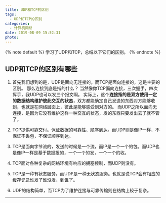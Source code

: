 ```yaml
---
title: UDP和TCP的区别
tags:
  - UDP和TCP的区别
categories:
  - 计算机网络
date: 2019-08-09 15:52:31
photo:
---
```


{% note default %}
学习了UDP和TCP，总结以下它们的区别。
{% endnote %}

<!-- more -->
## UDP和TCP的区别有哪些
1. 首先我们想到的是，UDP是面向无连接的，而TCP是面向连接的，这是主要的区别。
那么连接到底是指的什么？
当然像你TCP面向连接，三次握手，四次挥手，我UDP也可以发三个报文啊。
实际上，这个**连接指的是双方使用一定的数据结构维护彼此交互的状态**，双方都能确定自己发送的东西对方能够收到，也就是在网络层面上，彼此是能够感受到对方的。
而UDP之所以面向无连接，是因为它没有维护这样一种交互的状态，发的东西只要发出去了就不管了。

2. TCP提供可靠交付。保证数据的可靠性、顺序到达。而UDP则是像IP一样，不保证不丢包，不保证顺序到达。

3. TCP是面向字节流的，发送的时候是一个流，而IP是一个一个的包。而UDP也是像IP一样是基于数据报的，一个一个的发，一个一个的收。

4. TCP面对各种复杂的网络环境有响应的拥塞控制，而UDP则没有。

5. TCP是一种有状态服务，而UDP是一种无状态服务。也就是说TCP会有相应的缓存记录谁发了谁没发，到谁了。

6. UDP的结构简单，而TCP为了维护连接与可靠传输则在结构上较于复杂。















--- 

